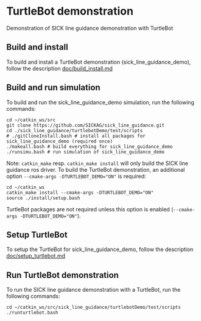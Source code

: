 # TurtleBot demonstration

Demonstration of SICK line guidance demonstration with TurtleBot

## Build and install

To build and install a TurtleBot demonstration (sick_line_guidance_demo), follow the description [doc/build_install.md](doc/build_install.md)

## Build and run simulation

To build and run the sick_line_guidance_demo simulation, run the following commands:

```console
cd ~/catkin_ws/src
git clone https://github.com/SICKAG/sick_line_guidance.git
cd ./sick_line_guidance/turtlebotDemo/test/scripts
# ./gitCloneInstall.bash # install all packages for sick_line_guidance_demo (required once)
./makeall.bash # build everything for sick_line_guidance_demo
./runsimu.bash # run simulation of sick_line_guidance_demo
```

Note: ``` catkin_make ``` resp. ``` catkin_make install ``` will only build the SICK line guidance ros driver. 
To build the TurtleBot demonstration, an additional option ``` --cmake-args -DTURTLEBOT_DEMO="ON" ``` is required:

```console
cd ~/catkin_ws
catkin_make install --cmake-args -DTURTLEBOT_DEMO="ON"
source ./install/setup.bash
```

TurtleBot packages are not required unless this option is enabled (``` --cmake-args -DTURTLEBOT_DEMO="ON" ```).

## Setup TurtleBot

To setup the TurtleBot for sick_line_guidance_demo, follow the description [doc/setup_turtlebot.md](doc/setup_turtlebot.md)


## Run TurtleBot demonstration

To run the SICK line guidance demonstration with a TurtleBot, run the following commands:

```console
cd ~/catkin_ws/src/sick_line_guidance/turtlebotDemo/test/scripts
./runturtlebot.bash
```
